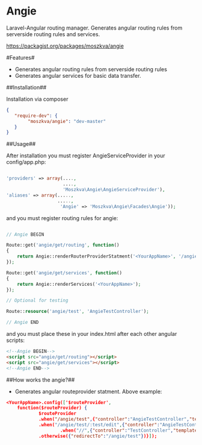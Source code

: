 Angie
=====

Laravel-Angular routing manager. Generates angular routing rules from serverside routing rules and services.

https://packagist.org/packages/moszkva/angie

#Features#

- Generates angular routing rules from serverside routing rules
- Generates angular services for basic data transfer.


##Installation##

Installation via composer

```json
{
   "require-dev": {
        "moszkva/angie": "dev-master"
   }
}
```


##Usage##

After installation you must register AngieServiceProvider in your config/app.php:

```php

'providers' => array(....,
                     ....,
                     'Moszkva\Angie\AngieServiceProvider'),
'aliases' => array(.....,
                   .....,
                    'Angie'	=> 'Moszkva\Angie\Facades\Angie'));

```

and you must register routing rules for angie:

```php

// Angie BEGIN

Route::get('angie/get/routing', function()
{
	return Angie::renderRouterProviderStatment('<YourAppName>', '/angie/test');
});

Route::get('angie/get/services', function()
{
	return Angie::renderServices('<YourAppName>');
});

// Optional for testing

Route::resource('angie/test', 'AngieTestController');

// Angie END


```

and you must place these in your index.html after each other angular scripts:

```html
<!--Angie BEGIN-->
<script src="angie/get/routing"></script>
<script src="angie/get/services"></script>
<!--Angie END-->
```

##How works the angie?##

- Generates angular routeprovider statment. Above example:
```json
<YourAppName>.config(['$routeProvider',
    function($routeProvider) {
            $routeProvider
			.when("/angie/test",{"controller":"AngieTestController","templateUrl":"angie/test"})					.when("/angie/test/create",{"controller":"AngieTestController","templateUrl":"angie/test/create"})		    	.when("/angie/test/:test",{"controller":"AngieTestController","templateUrl":"angie/test/' + 		$routeParams.test + '"})
			.when("/angie/test/:test/edit",{"controller":"AngieTestController","templateUrl":"angie/test/' + $routeParams.test + '/edit"})
                   	.when("//",{"controller":"TestController","templateUrl":"/"})			 
			.otherwise({"redirectTo":"/angie/test"})}]);

```





